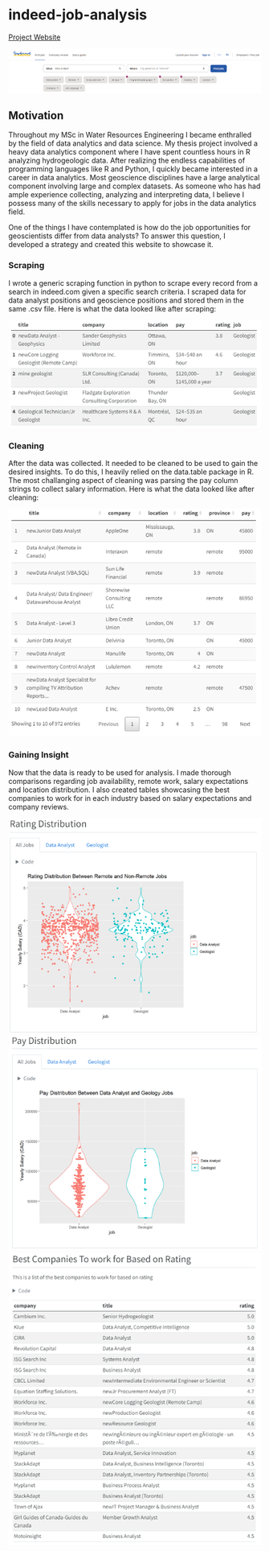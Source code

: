 # indeed-job-analysis

[Project Website](https://mitchelljbrown.github.io/indeed-job-analysis/)

![](images/indeed-site.PNG)

## Motivation

Throughout my MSc in Water Resources Engineering I became enthralled by the field of data analytics and data science. My thesis project involved a heavy data analytics component where I have spent countless hours in R analyzing hydrogeologic data. After realizing the endless capabilities of programming languages like R and Python, I quickly became interested in a career in data analytics. Most geoscience disciplines have a large analytical component involving large and complex datasets. As someone who has had ample experience collecting, analyzing and interpreting data, I believe I possess many of the skills necessary to apply for jobs in the data analytics field. 

One of the things I have contemplated is how do the job opportunities for geoscientists differ from data analysts? To answer this question, I developed a strategy and created this website to showcase it.

### Scraping

I wrote a generic scraping function in python to scrape every record from a search in indeed.com given a specific search criteria. I scraped data for data analyst positions and geoscience positions and stored them in the same .csv file. Here is what the data looked like after scraping:

![](images/scrpaed-data.PNG)

### Cleaning

After the data was collected. It needed to be cleaned to be used to gain the desired insights. To do this, I heavily relied on the data.table package in R. The most challanging aspect of cleaning was parsing the pay column strings to collect salary information. Here is what the data looked like after cleaning:

![](images/cleaned-data.PNG)

### Gaining Insight

Now that the data is ready to be used for analysis. I made thorough comparisons regarding job availability, remote work, salary expectations and location distribution. I also created tables showcasing the best companies to work for in each industry based on salary expectations and company reviews.

![](images/rating-dist.PNG)
![](images/pay-dist.PNG)
![](images/best-comp.PNG)
